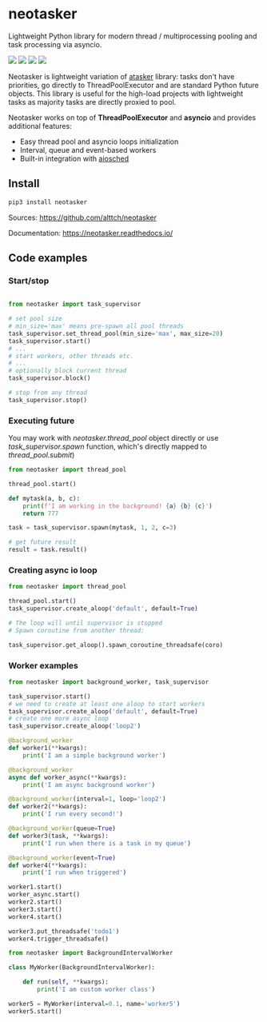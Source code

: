 # neotasker
Lightweight Python library for modern thread / multiprocessing pooling and task
processing via asyncio.

<img src="https://img.shields.io/pypi/v/neotasker.svg" />
<img src="https://img.shields.io/badge/license-MIT-green.svg" />
<img src="https://img.shields.io/badge/python-3.5%20%7C%203.6%20%7C%203.7-blue.svg" />
<img src="https://img.shields.io/badge/-alpha-red.svg" />

Neotasker is lightweight variation of
[atasker](https://github.com/alttch/atasker) library: tasks don't have
priorities, go directly to ThreadPoolExecutor and are standard Python future
objects. This library is useful for the high-load projects with lightweight
tasks as majority tasks are directly proxied to pool.

Neotasker works on top of **ThreadPoolExecutor** and **asyncio** and provides
additional features:

* Easy thread pool and asyncio loops initialization
* Interval, queue and event-based workers
* Built-in integration with [aiosched](https://github.com/alttch/aiosched)

## Install

```bash
pip3 install neotasker
```

Sources: https://github.com/alttch/neotasker

Documentation: https://neotasker.readthedocs.io/

## Code examples

### Start/stop

```python

from neotasker import task_supervisor

# set pool size
# min_size='max' means pre-spawn all pool threads
task_supervisor.set_thread_pool(min_size='max', max_size=20)
task_supervisor.start()
# ...
# start workers, other threads etc.
# ...
# optionally block current thread
task_supervisor.block()

# stop from any thread
task_supervisor.stop()
```

### Executing future

You may work with *neotasker.thread_pool* object directly or use
*task_supervisor.spawn* function, which's directly mapped to
*thread_pool.submit*)

```python
from neotasker import thread_pool

thread_pool.start()

def mytask(a, b, c):
    print(f'I am working in the background! {a} {b} {c}')
    return 777

task = task_supervisor.spawn(mytask, 1, 2, c=3)

# get future result
result = task.result()
```
### Creating async io loop

```python
from neotasker import thread_pool

thread_pool.start()
task_supervisor.create_aloop('default', default=True)

# The loop will until supervisor is stopped
# Spawn coroutine from another thread:

task_supervisor.get_aloop().spawn_coroutine_threadsafe(coro)
```

### Worker examples

```python
from neotasker import background_worker, task_supervisor

task_supervisor.start()
# we need to create at least one aloop to start workers
task_supervisor.create_aloop('default', default=True)
# create one more async loop
task_supervisor.create_aloop('loop2')

@background_worker
def worker1(**kwargs):
    print('I am a simple background worker')

@background_worker
async def worker_async(**kwargs):
    print('I am async background worker')

@background_worker(interval=1, loop='loop2')
def worker2(**kwargs):
    print('I run every second!')

@background_worker(queue=True)
def worker3(task, **kwargs):
    print('I run when there is a task in my queue')

@background_worker(event=True)
def worker4(**kwargs):
    print('I run when triggered')

worker1.start()
worker_async.start()
worker2.start()
worker3.start()
worker4.start()

worker3.put_threadsafe('todo1')
worker4.trigger_threadsafe()

from neotasker import BackgroundIntervalWorker

class MyWorker(BackgroundIntervalWorker):

    def run(self, **kwargs):
        print('I am custom worker class')

worker5 = MyWorker(interval=0.1, name='worker5')
worker5.start()
```
